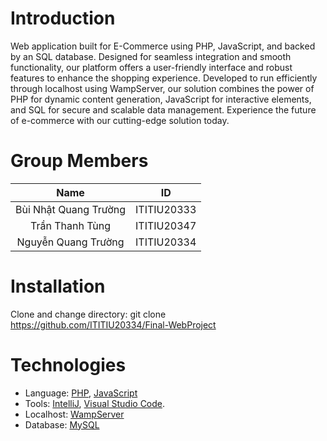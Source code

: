 # Introduction
Web application built for E-Commerce using PHP, JavaScript, and backed by an SQL database. Designed for seamless integration and smooth functionality, our platform offers a user-friendly interface and robust features to enhance the shopping experience. Developed to run efficiently through localhost using WampServer, our solution combines the power of PHP for dynamic content generation, JavaScript for interactive elements, and SQL for secure and scalable data management. Experience the future of e-commerce with our cutting-edge solution today.
# Group Members
|         Name          |     ID      |               
| :-------------------: | :---------: | 
| Bùi Nhật Quang Trường | ITITIU20333 |    
| Trần Thanh Tùng       | ITITIU20347 |           
| Nguyễn Quang Trường   | ITITIU20334 |     

# Installation
Clone and change directory:
   git clone https://github.com/ITITIU20334/Final-WebProject

# Technologies
- Language: [PHP](https://www.php.net/), [JavaScript](https://www.w3schools.com/js/)
- Tools: [IntelliJ](https://www.jetbrains.com/idea/), [Visual Studio Code](https://code.visualstudio.com).
- Localhost: [WampServer](https://sourceforge.net/projects/wampserver/)
- Database: [MySQL](https://www.mysql.com/)